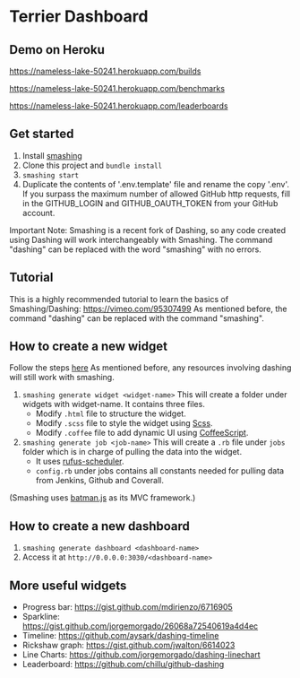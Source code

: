 # Terrier Dashboard

## Demo on Heroku
https://nameless-lake-50241.herokuapp.com/builds

https://nameless-lake-50241.herokuapp.com/benchmarks

https://nameless-lake-50241.herokuapp.com/leaderboards

## Get started

1. Install [smashing](http://smashing.github.io/)
2. Clone this project and `bundle install`
3. `smashing start`
4. Duplicate the contents of '.env.template' file and rename the copy '.env'. If you surpass the maximum number of allowed GitHub http requests, fill in the GITHUB_LOGIN and GITHUB_OAUTH_TOKEN from your GitHub account.

Important Note: Smashing is a recent fork of Dashing, so any code created using Dashing will work interchangeably with Smashing. The command "dashing" can be replaced with the word "smashing" with no errors.

## Tutorial
This is a highly recommended tutorial to learn the basics of Smashing/Dashing:
https://vimeo.com/95307499
As mentioned before, the command "dashing" can be replaced with the command "smashing".

## How to create a new widget
Follow the steps [here](https://github.com/Shopify/dashing/wiki/Dashing-Workshop)
As mentioned before, any resources involving dashing will still work with smashing.

1. `smashing generate widget <widget-name>` This will create a folder under widgets with widget-name. It contains three files.
    - Modify `.html` file to structure the widget.
    - Modify `.scss` file to style the widget using [Scss](http://sass-lang.com/). 
    - Modify `.coffee` file to add dynamic UI using [CoffeeScript](http://coffeescript.org/).
2. `smashing generate job <job-name>` This will create a `.rb` file under `jobs` folder which is in charge of pulling the data into the widget.
    - It uses [rufus-scheduler](https://github.com/jmettraux/rufus-scheduler).
    - `config.rb` under jobs contains all constants needed for pulling data from Jenkins, Github and Coverall.

(Smashing uses [batman.js](http://batmanjs.org/) as its MVC framework.)

## How to create a new dashboard
1. `smashing generate dashboard <dashboard-name>`
2. Access it at `http://0.0.0.0:3030/<dashboard-name>`

## More useful widgets
- Progress bar: https://gist.github.com/mdirienzo/6716905
- Sparkline: https://gist.github.com/jorgemorgado/26068a72540619a4d4ec
- Timeline: https://github.com/aysark/dashing-timeline
- Rickshaw graph: https://gist.github.com/jwalton/6614023
- Line Charts: https://github.com/jorgemorgado/dashing-linechart
- Leaderboard: https://github.com/chillu/github-dashing
